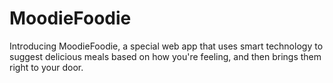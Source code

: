 # MoodieFoodie
Introducing MoodieFoodie, a special web app that uses smart technology to suggest delicious meals based on how you're feeling, and then brings them right to your door. 
